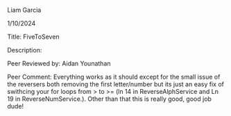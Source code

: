 Liam Garcia

1/10/2024

Title: FiveToSeven

Description:

Peer Reviewed by: Aidan Younathan

Peer Comment: Everything works as it should except for the small issue of the reversers both removing the first letter/number but its just an easy fix of swithcing your for loops from > to >= (ln 14 in ReverseAlphService and Ln 19 in ReverseNumService.). Other than that this is really good, good job dude!